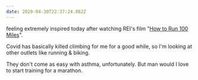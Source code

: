 ```yaml
---
date: 2020-04-30T22:37:24.862Z
---
```

feeling extremely inspired today after watching REI's film "[How to Run 100 Miles](https://www.youtube.com/watch?v=iC7Lh4opLsc)". 

Covid has basically killed climbing for me for a good while, so I'm looking at other outlets like running & biking.

They don't come as easy with asthma, unfortunately. But man would I love to start training for a marathon.